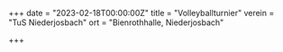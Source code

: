 +++
date = "2023-02-18T00:00:00Z"
title = "Volleyballturnier"
verein = "TuS Niederjosbach"
ort = "Bienrothhalle, Niederjosbach"

+++
